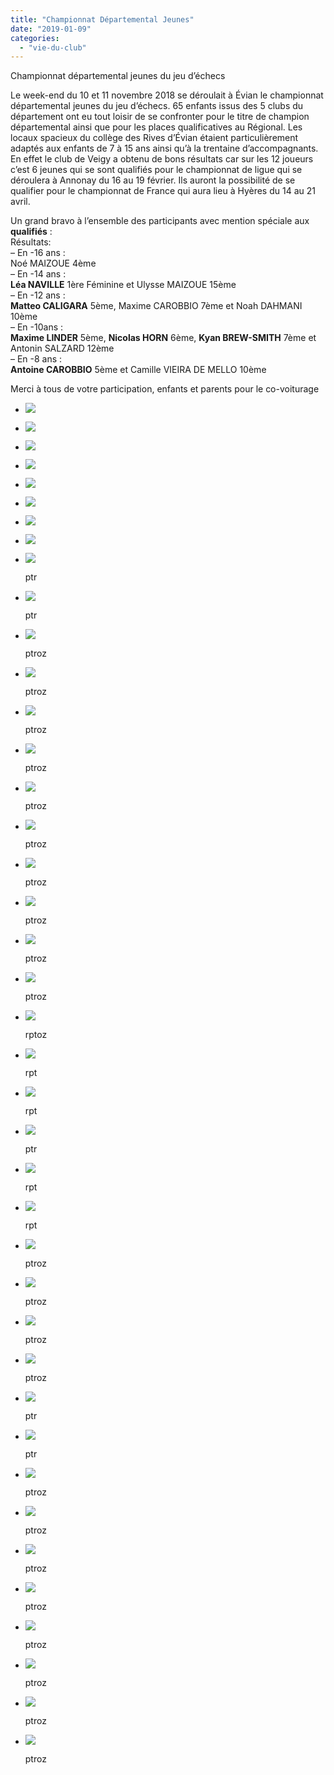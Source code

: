 ```yaml
---
title: "Championnat Départemental Jeunes"
date: "2019-01-09"
categories: 
  - "vie-du-club"
---
```


Championnat départemental jeunes du jeu d’échecs

Le week-end du 10 et 11 novembre 2018 se déroulait à Évian le championnat départemental jeunes du jeu d’échecs. 65 enfants issus des 5 clubs du département ont eu tout loisir de se confronter pour le titre de champion départemental ainsi que pour les places qualificatives au Régional. Les locaux spacieux du collège des Rives d’Évian étaient particulièrement adaptés aux enfants de 7 à 15 ans ainsi qu’à la trentaine d’accompagnants.  
En effet le club de Veigy a obtenu de bons résultats car sur les 12 joueurs c’est 6 jeunes qui se sont qualifiés pour le championnat de ligue qui se déroulera à Annonay du 16 au 19 février. Ils auront la possibilité de se qualifier pour le championnat de France qui aura lieu à Hyères du 14 au 21 avril.

Un grand bravo à l’ensemble des participants avec mention spéciale aux **qualifiés** :  
Résultats:  
– En -16 ans :  
Noé MAIZOUE 4ème  
– En -14 ans :  
**Léa NAVILLE** 1ère Féminine et Ulysse MAIZOUE 15ème  
– En -12 ans :  
**Matteo CALIGARA** 5ème, Maxime CAROBBIO 7ème et Noah DAHMANI 10ème  
– En -10ans :  
**Maxime LINDER** 5ème, **Nicolas HORN** 6ème, **Kyan BREW-SMITH** 7ème et Antonin SALZARD 12ème  
– En -8 ans :  
**Antoine CAROBBIO** 5ème et Camille VIEIRA DE MELLO 10ème

Merci à tous de votre participation, enfants et parents pour le co-voiturage

- ![](https://echecs-veigy.fr/wp-content/uploads/2019/01/Chmp74jeunes.jpeg)
    
- ![](https://echecs-veigy.fr/wp-content/uploads/2019/01/image2.jpeg)
    
- ![](https://echecs-veigy.fr/wp-content/uploads/2019/01/image3.jpeg)
    
- ![](https://echecs-veigy.fr/wp-content/uploads/2019/01/image4.jpeg)
    
- ![](https://echecs-veigy.fr/wp-content/uploads/2019/01/image6.jpeg)
    
- ![](https://echecs-veigy.fr/wp-content/uploads/2019/01/image7.jpeg)
    
- ![](https://echecs-veigy.fr/wp-content/uploads/2019/01/image8.jpeg)
    
- ![](https://echecs-veigy.fr/wp-content/uploads/2019/01/image9.jpeg)
    
- ![](https://echecs-veigy.fr/wp-content/uploads/2019/01/IMG_20181110_135755-1024x768.jpg)
    
    ptr
    
- ![](https://echecs-veigy.fr/wp-content/uploads/2019/01/IMG_20181110_135911-1024x768.jpg)
    
    ptr
    
- ![](https://echecs-veigy.fr/wp-content/uploads/2019/01/IMG_20181111_181947-1024x768.jpg)
    
    ptroz
    
- ![](https://echecs-veigy.fr/wp-content/uploads/2019/01/IMG_20181111_182233-1024x768.jpg)
    
    ptroz
    
- ![](https://echecs-veigy.fr/wp-content/uploads/2019/01/IMG_20181111_182234-1024x768.jpg)
    
    ptroz
    
- ![](https://echecs-veigy.fr/wp-content/uploads/2019/01/IMG_20181111_182235-1024x768.jpg)
    
    ptroz
    
- ![](https://echecs-veigy.fr/wp-content/uploads/2019/01/IMG_20181111_182237-1024x768.jpg)
    
    ptroz
    
- ![](https://echecs-veigy.fr/wp-content/uploads/2019/01/IMG_20181111_182248-1024x768.jpg)
    
    ptroz
    
- ![](https://echecs-veigy.fr/wp-content/uploads/2019/01/IMG_20181111_182457-1024x768.jpg)
    
    ptroz
    
- ![](https://echecs-veigy.fr/wp-content/uploads/2019/01/IMG_20181111_182459-1024x768.jpg)
    
    ptroz
    
- ![](https://echecs-veigy.fr/wp-content/uploads/2019/01/IMG_20181111_182501-1024x768.jpg)
    
    ptroz
    
- ![](https://echecs-veigy.fr/wp-content/uploads/2019/01/IMG_20181111_182502-1024x768.jpg)
    
    ptroz
    
- ![](https://echecs-veigy.fr/wp-content/uploads/2019/01/IMG_20181111_182509-768x1024.jpg)
    
    rptoz
    
- ![](https://echecs-veigy.fr/wp-content/uploads/2019/01/IMG_20181111_182732-768x1024.jpg)
    
    rpt
    
- ![](https://echecs-veigy.fr/wp-content/uploads/2019/01/IMG_20181111_182733-768x1024.jpg)
    
    rpt
    
- ![](https://echecs-veigy.fr/wp-content/uploads/2019/01/IMG_20181111_183052-768x1024.jpg)
    
    ptr
    
- ![](https://echecs-veigy.fr/wp-content/uploads/2019/01/IMG_20181111_183053-768x1024.jpg)
    
    rpt
    
- ![](https://echecs-veigy.fr/wp-content/uploads/2019/01/IMG_20181111_183054-768x1024.jpg)
    
    rpt
    
- ![](https://echecs-veigy.fr/wp-content/uploads/2019/01/IMG_20181111_183537-1024x768.jpg)
    
    ptroz
    
- ![](https://echecs-veigy.fr/wp-content/uploads/2019/01/IMG_20181111_183538-1024x768.jpg)
    
    ptroz
    
- ![](https://echecs-veigy.fr/wp-content/uploads/2019/01/IMG_20181111_183539-1024x768.jpg)
    
    ptroz
    
- ![](https://echecs-veigy.fr/wp-content/uploads/2019/01/IMG_20181111_183540-1024x768.jpg)
    
    ptroz
    
- ![](https://echecs-veigy.fr/wp-content/uploads/2019/01/IMG_20181111_183901-1024x768.jpg)
    
    ptr
    
- ![](https://echecs-veigy.fr/wp-content/uploads/2019/01/IMG_20181111_183901_1-1024x768.jpg)
    
    ptr
    
- ![](https://echecs-veigy.fr/wp-content/uploads/2019/01/IMG_20181111_184430-1024x768.jpg)
    
    ptroz
    
- ![](https://echecs-veigy.fr/wp-content/uploads/2019/01/IMG_20181111_184435-1024x768.jpg)
    
    ptroz
    
- ![](https://echecs-veigy.fr/wp-content/uploads/2019/01/IMG_20181111_184437-1024x768.jpg)
    
    ptroz
    
- ![](https://echecs-veigy.fr/wp-content/uploads/2019/01/IMG_20181111_184438-1024x768.jpg)
    
    ptroz
    
- ![](https://echecs-veigy.fr/wp-content/uploads/2019/01/IMG_20181111_184441-1024x768.jpg)
    
    ptroz
    
- ![](https://echecs-veigy.fr/wp-content/uploads/2019/01/IMG_20181111_184442-1024x768.jpg)
    
    ptroz
    
- ![](https://echecs-veigy.fr/wp-content/uploads/2019/01/IMG_20181111_184449-1024x768.jpg)
    
    ptroz
    
- ![](https://echecs-veigy.fr/wp-content/uploads/2019/01/IMG_20181111_184451-1024x768.jpg)
    
    ptroz
